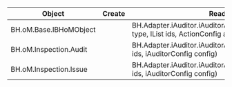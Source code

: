 | Object | Create | Read | Update |
|-|-|-|-|
| BH.oM.Base.IBHoMObject |  | BH.Adapter.iAuditor.iAuditorAdapter.Read(Type type, IList ids, ActionConfig actionConfig) |  |
| BH.oM.Inspection.Audit |  | BH.Adapter.iAuditor.iAuditorAdapter.ReadAudit(List<String> ids, iAuditorConfig config) |  |
| BH.oM.Inspection.Issue |  | BH.Adapter.iAuditor.iAuditorAdapter.ReadIssues(List<String> ids, iAuditorConfig config) |  |
